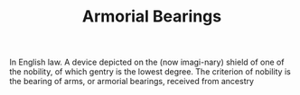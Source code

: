 ---
title: Armorial Bearings
permalink: "/definitions/armorial-bearings.html"
body: In English law. A device depicted on the (now imagi-nary) shield of one of the
  nobility, of which gentry is the lowest degree. The criterion of nobility is the
  bearing of arms, or armorial bearings, received from ancestry
published_at: '2018-07-07'
layout: post
---